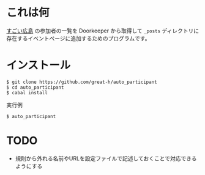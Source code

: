 # これは何

[すごい広島](http://great-h.github.io/) の参加者の一覧を Doorkeeper から取得して `_posts` ディレクトリに存在するイベントぺージに追加するためのプログラムです。

# インストール

```
$ git clone https://github.com/great-h/auto_participant
$ cd auto_participant
$ cabal install
```

実行例

```
$ auto_participant
```

# TODO

* 規則から外れる名前やURLを設定ファイルで記述しておくことで対応できるようにする
